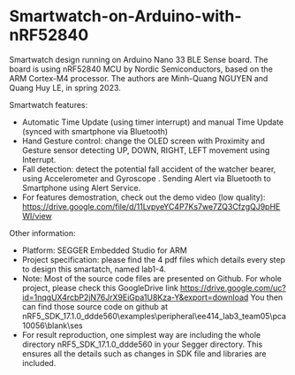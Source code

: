 # Smartwatch-on-Arduino-with-nRF52840
Smartwatch design running on Arduino Nano 33 BLE Sense board. The board is using nRF52840 MCU by Nordic Semiconductors, based on the ARM Cortex-M4 processor. The authors are Minh-Quang NGUYEN and Quang Huy LE, in spring 2023.

Smartwatch features:
- Automatic Time Update (using timer interrupt) and manual Time Update (synced with smartphone via Bluetooth)
- Hand Gesture control: change the OLED screen <SSD1306> with Proximity and Gesture sensor <APDS9960> detecting UP, DOWN, RIGHT, LEFT movement using Interrupt.
- Fall detection: detect the potential fall accident of the watcher bearer, using Accelerometer and Gyroscope <LSM9DS1>. Sending Alert via Bluetooth to Smartphone using Alert Service.
- For features demostration, check out the demo video (low quality):
https://drive.google.com/file/d/11LvpyeYC4P7Ks7we7ZQ3CfzgQJ9pHEWI/view

Other information:
- Platform: SEGGER Embedded Studio for ARM
- Project specification: please find the 4 pdf files which details every step to design this smartatch, named lab1-4.
- Note: Most of the source code files are presented on Github. For whole project, please check this GoogleDrive link
https://drive.google.com/uc?id=1nqgUX4rcbP2jN76JrX9EiGpa1U8Kza-Y&export=download
You then can find those source code on github at
nRF5_SDK_17.1.0_ddde560\examples\peripheral\ee414_lab3_team05\pca10056\blank\ses
- For result reproduction, one simplest way are including the whole directory nRF5_SDK_17.1.0_ddde560 in your Segger directory. This ensures all the details such as changes in SDK file and libraries are included.
